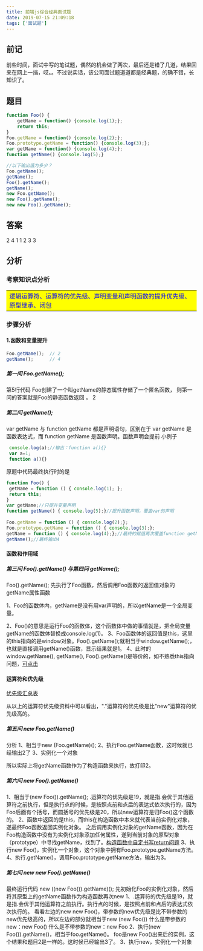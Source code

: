 ```yaml
---
title: 前端js综合经典面试题
date: 2019-07-15 21:09:18
tags: ['面试题']
---
```

## 前记
前些时间，面试中写的笔试题，偶然的机会做了两次，最后还是错了几道，结果回来在网上一挡，哎。。不过说实话，该公司面试题道道都是经典题，的确不错，长知识了。
## 题目
``` javascript
function Foo() {
	getName = function() {console.log(1);};
	return this;
}
Foo.getName = function() {console.log(2);};
Foo.prototype.getName = function() {console.log(3);};
var getName = function() {console.log(4);};
function getName() {console.log(5);}

//以下输出值为多少？
Foo.getName();
getName();
Foo().getName();
getName();
new Foo.getName();
new Foo().getName();
new new Foo().getName();
```
## 答案
2 4 1 1 2 3 3
## 分析
### 考察知识点分析
<table><tr><td bgcolor=yellow><font color=Blue>逻辑运算符、运算符的优先级、声明变量和声明函数的提升优先级、原型继承、闭包</font></td></tr></table>

### 步骤分析
#### 1.函数和变量提升
``` javascript
Foo.getName();  // 2
getName();      // 4
```
##### 第一问 Foo.getName();
第5行代码 Foo创建了一个叫getName的静态属性存储了一个匿名函数， 则第一问的答案就是Foo的静态函数返回 。 2

##### 第二问 getName();
 var getName 与 function getName 都是声明语句，区别在于 var getName 是函数表达式，而 function getName 是函数声明。函数声明会提前
 小例子
 ``` javascript
  console.log(a);//输出：function a(){}
  var a=1;
  function a(){}
 ```
原题中代码最终执行时的是
``` javascript
function Foo() {
 getName = function () { console.log(1); };
 return this;
}
var getName;//只提升变量声明
function getName() { console.log(5);}//提升函数声明，覆盖var的声明
 
Foo.getName = function () { console.log(2);};
Foo.prototype.getName = function () { console.log(3);};
getName = function () { console.log(4);};//最终的赋值再次覆盖function getName声明
getName();//最终输出4

```
#### 函数和作用域
##### 第三问 Foo().getName() 与第四问 getName();
Foo().getName(); 先执行了Foo函数，然后调用Foo函数的返回值对象的getName属性函数

1、Foo的函数体内，getName是没有用var声明的，所以getName是一个全局变量。

2、Foo()的意思是运行Foo的函数体，这个函数体中做的事情就是，把全局变量getName的函数体替换成console.log(1)。
3、Foo函数体的返回值是this，这里的this指向的是window对象。Foo().getName();就相当于window.getName();，也就是直接调用getName()函数，显示结果就是1。
4、此时的window.getName(), getName(), Foo().getName()是等价的，如不熟悉this指向问题，[可点击](https://chengheai.github.io/2019/07/08/%E6%9C%89%E5%85%B3%E5%89%8D%E7%AB%AFjs%E4%B8%ADthis%E6%8C%87%E5%90%91%E7%9A%84%E9%97%AE%E9%A2%98%E7%AC%94%E8%AE%B0/)
#### 运算符和优先级
[优先级汇总表](https://developer.mozilla.org/zh-CN/docs/Web/JavaScript/Reference/Operators/Operator_Precedence)

从以上的运算符优先级资料中可以看出，"."运算符的优先级是比"new"运算符的优先级高的。
##### 第五问 new Foo.getName()
分析
1、相当于new (Foo.getName)();
2、执行Foo.getName函数，这时候就已经输出2了
3、实例化一个对象

所以实际上将getName函数作为了构造函数来执行，故打印2。
##### 第六问 new Foo().getName()
1、相当于(new Foo()).getName();
.运算符的优先级是19，就是指.会优于其他运算符之前执行，但是执行点的时候，是按照点前和点后的表达式依次执行的，因为Foo后面有个括号，而圆括号的优先级是20，所以new运算符是归Foo()这个函数的。
2、函数中返回的是this，而this在构造函数中本来就代表当前实例化对象，遂最终Foo函数返回实例化对象。
之后调用实例化对象的getName函数，因为在Foo构造函数中没有为实例化对象添加任何属性，遂到当前对象的原型对象（prototype）中寻找getName，找到了。[构造函数中自定书写return问题](https://chengheai.github.io/2019/07/15/%E5%85%B3%E4%BA%8Ejs%E4%B8%AD%E6%9E%84%E9%80%A0%E5%87%BD%E6%95%B0%E6%89%8B%E5%86%99return%E7%9A%84%E5%BD%B1%E5%93%8D/)
3、执行new Foo()，实例化一个对象，这个对象中拥有Foo.prototype.getName方法。
4、执行.getName()，调用Foo.prototype.getName方法，输出为3。
##### 第七问 new new Foo().getName()

最终运行代码 new ((new Foo()).getName)();
先初始化Foo的实例化对象，然后将其原型上的getName函数作为构造函数再次new
1、.运算符的优先级是19，就是指.会优于其他运算符之前执行。执行点的时候，是按照点前和点后的表达式依次执行的。
看看左边的new new Foo()，带参数的new优先级是比不带参数的new优先级高的，所以左边的部分就相当于new (new Foo())
什么是带参数的new：new Foo()
什么是不带参数的new：new Foo
2、执行(new Foo()).getName()，相当于foo.getName()。
foo是new Foo()出来后的实例，这个结果和题目2是一样的。这时候已经输出3了。
3、执行new，实例化一个对象


